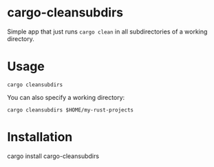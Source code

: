 # cargo-cleansubdirs

Simple app that just runs `cargo clean` in all subdirectories of a working directory.

# Usage

```
cargo cleansubdirs
```

You can also specify a working directory:

```
cargo cleansubdirs $HOME/my-rust-projects
```

# Installation

cargo install cargo-cleansubdirs
